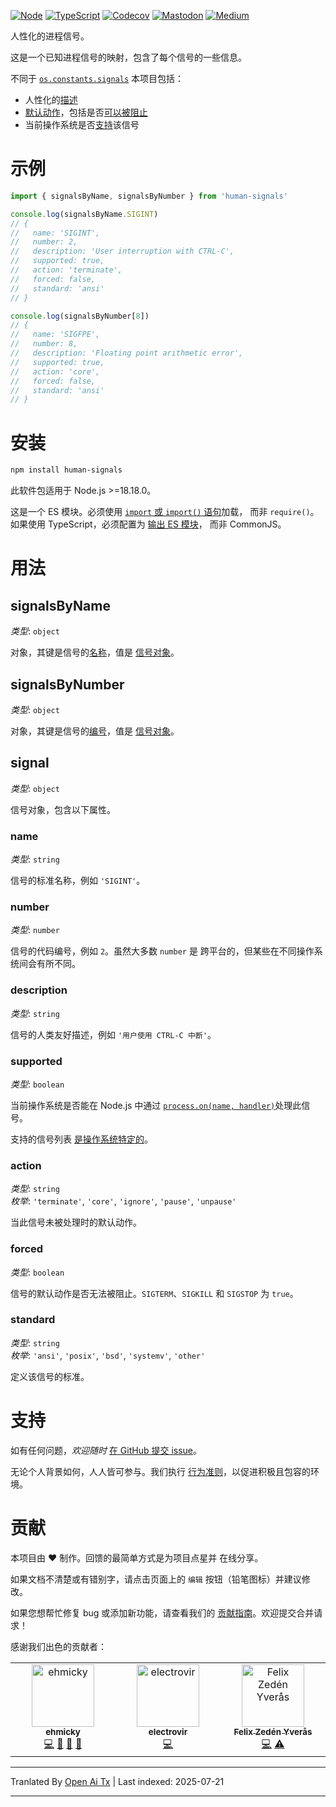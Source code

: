 ﻿
[![Node](https://img.shields.io/badge/-Node.js-808080?logo=node.js&colorA=404040&logoColor=66cc33)](https://www.npmjs.com/package/human-signals)
[![TypeScript](https://img.shields.io/badge/-Typed-808080?logo=typescript&colorA=404040&logoColor=0096ff)](/src/main.d.ts)
[![Codecov](https://img.shields.io/badge/-Tested%20100%25-808080?logo=codecov&colorA=404040)](https://codecov.io/gh/ehmicky/human-signals)
[![Mastodon](https://img.shields.io/badge/-Mastodon-808080.svg?logo=mastodon&colorA=404040&logoColor=9590F9)](https://fosstodon.org/@ehmicky)
[![Medium](https://img.shields.io/badge/-Medium-808080.svg?logo=medium&colorA=404040)](https://medium.com/@ehmicky)

人性化的进程信号。

这是一个已知进程信号的映射，包含了每个信号的一些信息。

不同于
[`os.constants.signals`](https://nodejs.org/api/os.html#os_signal_constants)
本项目包括：

- 人性化的[描述](#description)
- [默认动作](#action)，包括是否[可以被阻止](#forced)
- 当前操作系统是否[支持](#supported)该信号

# 示例

```js
import { signalsByName, signalsByNumber } from 'human-signals'

console.log(signalsByName.SIGINT)
// {
//   name: 'SIGINT',
//   number: 2,
//   description: 'User interruption with CTRL-C',
//   supported: true,
//   action: 'terminate',
//   forced: false,
//   standard: 'ansi'
// }

console.log(signalsByNumber[8])
// {
//   name: 'SIGFPE',
//   number: 8,
//   description: 'Floating point arithmetic error',
//   supported: true,
//   action: 'core',
//   forced: false,
//   standard: 'ansi'
// }
```
# 安装


```bash
npm install human-signals
```
此软件包适用于 Node.js >=18.18.0。

这是一个 ES 模块。必须使用
[ `import` 或 `import()` 语句](https://gist.github.com/sindresorhus/a39789f98801d908bbc7ff3ecc99d99c)加载，
而非 `require()`。如果使用 TypeScript，必须配置为
[输出 ES 模块](https://www.typescriptlang.org/docs/handbook/esm-node.html)，
而非 CommonJS。

# 用法

## signalsByName

_类型_: `object`

对象，其键是信号的[名称](#name)，值是
[信号对象](#signal)。

## signalsByNumber

_类型_: `object`

对象，其键是信号的[编号](#number)，值是
[信号对象](#signal)。

## signal

_类型_: `object`

信号对象，包含以下属性。

### name

_类型_: `string`

信号的标准名称，例如 `'SIGINT'`。

### number

_类型_: `number`

信号的代码编号，例如 `2`。虽然大多数 `number` 是
跨平台的，但某些在不同操作系统间会有所不同。

### description

_类型_: `string`

信号的人类友好描述，例如
`'用户使用 CTRL-C 中断'`。

### supported

_类型_: `boolean`

当前操作系统是否能在 Node.js 中通过
[`process.on(name, handler)`](https://nodejs.org/api/process.html#process_signal_events)处理此信号。

支持的信号列表
[是操作系统特定的](https://github.com/ehmicky/cross-platform-node-guide/blob/main/docs/6_networking_ipc/signals.md#cross-platform-signals)。

### action

_类型_: `string`\
_枚举_: `'terminate'`, `'core'`, `'ignore'`, `'pause'`, `'unpause'`

当此信号未被处理时的默认动作。

### forced

_类型_: `boolean`

信号的默认动作是否无法被阻止。`SIGTERM`、`SIGKILL` 和 `SIGSTOP` 为 `true`。

### standard

_类型_: `string`\
_枚举_: `'ansi'`, `'posix'`, `'bsd'`, `'systemv'`, `'other'`

定义该信号的标准。

# 支持

如有任何问题，_欢迎随时_ [在 GitHub 提交 issue](../../issues)。

无论个人背景如何，人人皆可参与。我们执行
[行为准则](https://raw.githubusercontent.com/ehmicky/human-signals/main/CODE_OF_CONDUCT.md)，以促进积极且包容的环境。

# 贡献

本项目由 ❤️ 制作。回馈的最简单方式是为项目点星并
在线分享。

如果文档不清楚或有错别字，请点击页面上的 `编辑`
按钮（铅笔图标）并建议修改。

如果您想帮忙修复 bug 或添加新功能，请查看我们的
[贡献指南](https://raw.githubusercontent.com/ehmicky/human-signals/main/CONTRIBUTING.md)。欢迎提交合并请求！



感谢我们出色的贡献者：

<!-- ALL-CONTRIBUTORS-LIST:START -->
<!-- prettier-ignore-start -->
<!-- markdownlint-disable -->
<table>
  <tbody>
    <tr>
      <td align="center" valign="top" width="14.28%"><a href="https://fosstodon.org/@ehmicky"><img src="https://avatars2.githubusercontent.com/u/8136211?v=4?s=100" width="100px;" alt="ehmicky"/><br /><sub><b>ehmicky</b></sub></a><br /><a href="https://github.com/ehmicky/human-signals/commits?author=ehmicky" title="代码">💻</a> <a href="#design-ehmicky" title="设计">🎨</a> <a href="#ideas-ehmicky" title="创意、计划与反馈">🤔</a> <a href="https://github.com/ehmicky/human-signals/commits?author=ehmicky" title="文档">📖</a></td>
      <td align="center" valign="top" width="14.28%"><a href="http://www.electrovir.com"><img src="https://avatars0.githubusercontent.com/u/1205860?v=4?s=100" width="100px;" alt="electrovir"/><br /><sub><b>electrovir</b></sub></a><br /><a href="https://github.com/ehmicky/human-signals/commits?author=electrovir" title="代码">💻</a></td>
      <td align="center" valign="top" width="14.28%"><a href="https://fzy.se"><img src="https://avatars.githubusercontent.com/u/2656517?v=4?s=100" width="100px;" alt="Felix Zedén Yverås"/><br /><sub><b>Felix Zedén Yverås</b></sub></a><br /><a href="https://github.com/ehmicky/human-signals/commits?author=FelixZY" title="代码">💻</a> <a href="https://github.com/ehmicky/human-signals/commits?author=FelixZY" title="测试">⚠️</a></td>
    </tr>
  </tbody>
</table>

<!-- markdownlint-restore -->
<!-- prettier-ignore-end -->

<!-- ALL-CONTRIBUTORS-LIST:END -->



---

Tranlated By [Open Ai Tx](https://github.com/OpenAiTx/OpenAiTx) | Last indexed: 2025-07-21

---